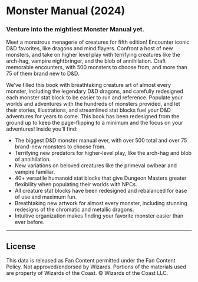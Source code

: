 # Monster Manual (2024)

### Venture into the mightiest Monster Manual yet.

Meet a monstrous menagerie of creatures for fifth edition! Encounter iconic D&D favorites, like dragons and mind flayers. Confront a host of new monsters, and take on higher level play with terrifying creatures like the arch-hag, vampire nightbringer, and the blob of annihilation. Craft memorable encounters, with 500 monsters to choose from, and more than 75 of them brand new to D&D.

We’ve filled this book with breathtaking creature art of almost every monster, including the legendary D&D dragons, and carefully redesigned each monster stat block to be easier to run and reference. Populate your worlds and adventures with the hundreds of monsters provided, and let their stories, illustrations, and streamlined stat blocks fuel your D&D adventures for years to come. This book has been redesigned from the ground up to keep the page-flipping to a minimum and the focus on your adventures! Inside you’ll find:

* The biggest D&D monster manual ever, with over 500 total and over 75 brand-new monsters to choose from.
* Terrifying new predators for higher-level play, like the arch-hag and blob of annihilation.
* New variations on beloved creatures like the primeval owlbear and vampire familiar.
* 40+ versatile humanoid stat blocks that give Dungeon Masters greater flexibility when populating their worlds with NPCs.
* All creature stat blocks have been redesigned and rebalanced for ease of use and maximum fun.
* Breathtaking new artwork for almost every monster, including stunning redesigns of the chromatic and metallic dragons.
* Intuitive organization makes finding your favorite monster easier than ever before.

---

## License

This data is released as Fan Content permitted under the Fan Content Policy. Not approved/endorsed by Wizards. Portions of the materials used are property of Wizards of the Coast. © Wizards of the Coast LLC.
